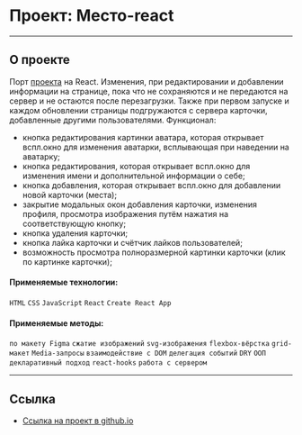 # Проект: Место-react

---
## О проекте

Порт [проекта](https://github.com/Azar-Pav/mesto) на React.
Изменения, при редактировании и добавлении информации на странице, пока что не сохраняются и не передаются на сервер и не остаются после перезагрузки.
Также при первом запуске и каждом обновлении страницы подгружаются с сервера карточки, добавленные другими пользователями.
 Функционал:
 * кнопка редактирования картинки аватара, которая открывает вспл.окно для изменения аватарки, всплывающая при наведении на аватарку;
 * кнопка редактирования, которая открывает вспл.окно для изменения имени и дополнительной информации о себе;
 * кнопка добавления, которая открывает вспл.окно для добавлении новой карточки (места);
 * закрытие модальных окон добавления карточки, изменения профиля, просмотра изображения путём нажатия на соответствующую кнопку;
 * кнопка удаления карточки;
 * кнопка лайка карточки и счётчик лайков пользователей;
 * возможность просмотра полноразмерной картинки карточки (клик по картинке карточки);

#### Применяемые технологии:
`HTML` `CSS` `JavaScript` `React` `Create React App`

#### Применяемые методы:
 `по макету Figma` `сжатие изображений` `svg-изображения` `flexbox-вёрстка` `grid-макет` `Media-запросы` `взаимодействие с DOM` `делегация событий` `DRY` `ООП` `декларативный подход` `react-hooks` `работа с сервером`

---

## **Ссылка**

* [Ссылка на проект в github.io]()
